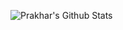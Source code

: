 ![Prakhar's Github Stats](https://github-readme-stats.vercel.app/api?username=SinhaPrakhar38&show_icons=true&theme=dark&hide_border=true&border_radius=10)
